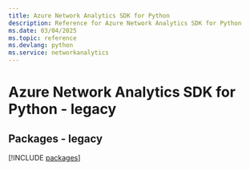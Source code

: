 ```yaml
---
title: Azure Network Analytics SDK for Python
description: Reference for Azure Network Analytics SDK for Python
ms.date: 03/04/2025
ms.topic: reference
ms.devlang: python
ms.service: networkanalytics
---
```

# Azure Network Analytics SDK for Python - legacy
## Packages - legacy
[!INCLUDE [packages](network-analytics-index.md)]